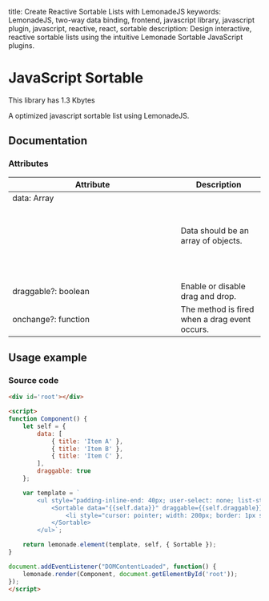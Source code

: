title: Create Reactive Sortable Lists with LemonadeJS
keywords: LemonadeJS, two-way data binding, frontend, javascript library, javascript plugin, javascript, reactive, react, sortable
description: Design interactive, reactive sortable lists using the intuitive Lemonade Sortable JavaScript plugins.

JavaScript Sortable
========

This library has 1.3 Kbytes

A optimized javascript sortable list using LemonadeJS.  
  
Documentation
-------------

### Attributes

| Attribute            | Description                                   |
|----------------------|-----------------------------------------------|
| data: Array <Object> | Data should be an array of objects.           |
| draggable?: boolean  | Enable or disable drag and drop.              |
| onchange?: function  | The method is fired when a drag event occurs. |

Usage example
-------------

### Source code

```html
<div id='root'></div>

<script>
function Component() {
    let self = {
        data: [
            { title: 'Item A' },
            { title: 'Item B' },
            { title: 'Item C' },
        ],
        draggable: true
    };

    var template = `
        <ul style="padding-inline-end: 40px; user-select: none; list-style: none;">
            <Sortable data="{{self.data}}" draggable={{self.draggable}}>
                <li style="cursor: pointer; width: 200px; border: 1px solid grey; background: #eee;">{{self.title}}</li>
            </Sortable>
        </ul>`;

    return lemonade.element(template, self, { Sortable });
}

document.addEventListener("DOMContentLoaded", function() {
    lemonade.render(Component, document.getElementById('root'));
});
</script>
```

